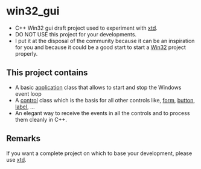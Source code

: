# win32_gui

* C++ Win32 gui draft project used to experiment with [xtd](https://gammasoft71.wixsite.com/xtdpro).
* DO NOT USE this project for your developments.
* I put it at the disposal of the community because it can be an inspiration for you and because it could be a good start to start a [Win32](https://docs.microsoft.com/en-us/windows/win32/controls/window-controls) project properly.

## This project contains

* A basic [application](https://github.com/gammasoft71/win32_gui/blob/main/win32_gui/src/win32/include/application.h) class that allows to start and stop the Windows event loop
* A [control](https://github.com/gammasoft71/win32_gui/blob/main/win32_gui/src/win32/include/control.h) class which is the basis for all other controls like, [form](https://github.com/gammasoft71/win32_gui/blob/main/win32_gui/src/win32/include/form.h), [button](https://github.com/gammasoft71/win32_gui/blob/main/win32_gui/src/win32/include/button.h), [label](https://github.com/gammasoft71/win32_gui/blob/main/win32_gui/src/win32/include/label.h), ...
* An elegant way to receive the events in all the controls and to process them cleanly in C++.

## Remarks

If you want a complete project on which to base your development, please use [xtd](https://gammasoft71.wixsite.com/xtdpro).
